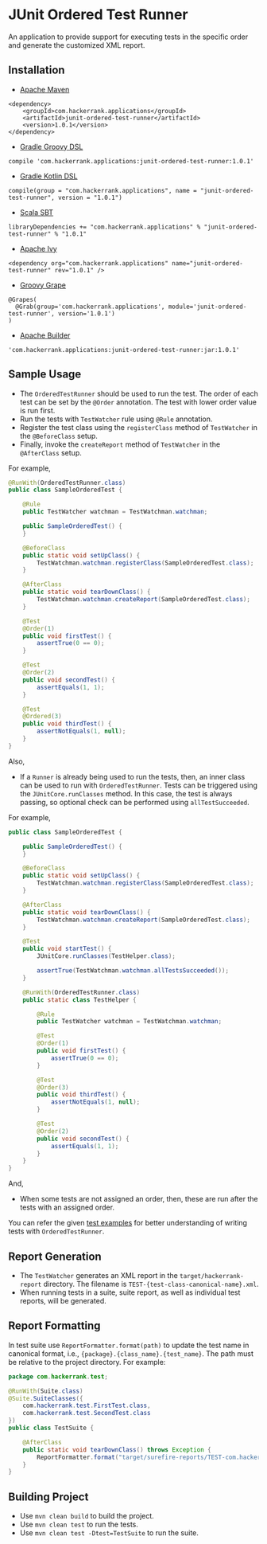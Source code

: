 # JUnit Ordered Test Runner

An application to provide support for executing tests in the specific order and generate the customized XML report.

## Installation

- [Apache Maven](maven.apache.org)
```
<dependency>
    <groupId>com.hackerrank.applications</groupId>
    <artifactId>junit-ordered-test-runner</artifactId>
    <version>1.0.1</version>
</dependency>
```

- [Gradle Groovy DSL](gradle.org)
```
compile 'com.hackerrank.applications:junit-ordered-test-runner:1.0.1'
```

- [Gradle Kotlin DSL](github.com/gradle/kotlin-dsl)
```
compile(group = "com.hackerrank.applications", name = "junit-ordered-test-runner", version = "1.0.1")
```

- [Scala SBT](scala-sbt.org)
```
libraryDependencies += "com.hackerrank.applications" % "junit-ordered-test-runner" % "1.0.1"
```

- [Apache Ivy](ant.apache.org/ivy/)
```
<dependency org="com.hackerrank.applications" name="junit-ordered-test-runner" rev="1.0.1" />
```

- [Groovy Grape](groovy-lang.org/grape.html)
```
@Grapes(
  @Grab(group='com.hackerrank.applications', module='junit-ordered-test-runner', version='1.0.1')
)
```

- [Apache Builder](buildr.apache.org)
```
'com.hackerrank.applications:junit-ordered-test-runner:jar:1.0.1'
```

## Sample Usage

- The `OrderedTestRunner` should be used to run the test. The order of each test can be set by the `@Order` annotation. The test with lower order value is run first.
- Run the tests with `TestWatcher` rule using `@Rule` annotation.
- Register the test class using the `registerClass` method of `TestWatcher` in the `@BeforeClass` setup.
- Finally, invoke the `createReport` method of `TestWatcher` in the `@AfterClass` setup.

For example,

```java
@RunWith(OrderedTestRunner.class)
public class SampleOrderedTest {

    @Rule
    public TestWatcher watchman = TestWatchman.watchman;

    public SampleOrderedTest() {
    }

    @BeforeClass
    public static void setUpClass() {
        TestWatchman.watchman.registerClass(SampleOrderedTest.class);
    }

    @AfterClass
    public static void tearDownClass() {
        TestWatchman.watchman.createReport(SampleOrderedTest.class);
    }

    @Test
    @Order(1)
    public void firstTest() {
        assertTrue(0 == 0);
    }

    @Test
    @Order(2)
    public void secondTest() {
        assertEquals(1, 1);
    }

    @Test
    @Ordered(3)
    public void thirdTest() {
        assertNotEquals(1, null);
    }
}
```

Also,

- If a `Runner` is already being used to run the tests, then, an inner class can be used to run with `OrderedTestRunner`. Tests can be triggered using the `JUnitCore.runClasses` method. In this case, the test is always passing, so optional check can be performed using `allTestSucceeded`.

For example,

```java
public class SampleOrderedTest {

    public SampleOrderedTest() {
    }

    @BeforeClass
    public static void setUpClass() {
        TestWatchman.watchman.registerClass(SampleOrderedTest.class);
    }

    @AfterClass
    public static void tearDownClass() {
        TestWatchman.watchman.createReport(SampleOrderedTest.class);
    }

    @Test
    public void startTest() {
        JUnitCore.runClasses(TestHelper.class);

        assertTrue(TestWatchman.watchman.allTestsSucceeded());
    }

    @RunWith(OrderedTestRunner.class)
    public static class TestHelper {

        @Rule
        public TestWatcher watchman = TestWatchman.watchman;

        @Test
        @Order(1)
        public void firstTest() {
            assertTrue(0 == 0);
        }

        @Test
        @Order(3)
        public void thirdTest() {
            assertNotEquals(1, null);
        }

        @Test
        @Order(2)
        public void secondTest() {
            assertEquals(1, 1);
        }
    }
}
```

And,

- When some tests are not assigned an order, then, these are run after the tests with an assigned order.

You can refer the given [test examples](src/test/java/com/hackerrank/test/utility) for better understanding of writing tests with `OrderedTestRunner`.

## Report Generation

- The `TestWatcher` generates an XML report in the `target/hackerrank-report` directory. The filename is `TEST-{test-class-canonical-name}.xml`.
- When running tests in a suite, suite report, as well as individual test reports, will be generated.

## Report Formatting

In test suite use `ReportFormatter.format(path)` to update the test name in canonical format, i.e., `{package}.{class_name}.{test_name}`. The path must be relative to the project directory. For example:
```java
package com.hackerrank.test;

@RunWith(Suite.class)
@Suite.SuiteClasses({
    com.hackerrank.test.FirstTest.class,
    com.hackerrank.test.SecondTest.class
})
public class TestSuite {

    @AfterClass
    public static void tearDownClass() throws Exception {
        ReportFormatter.format("target/surefire-reports/TEST-com.hackerrank.test.TestSuite.xml");
    }
}
```

## Building Project

- Use `mvn clean build` to build the project.
- Use `mvn clean test` to run the tests.
- Use `mvn clean test -Dtest=TestSuite` to run the suite.

